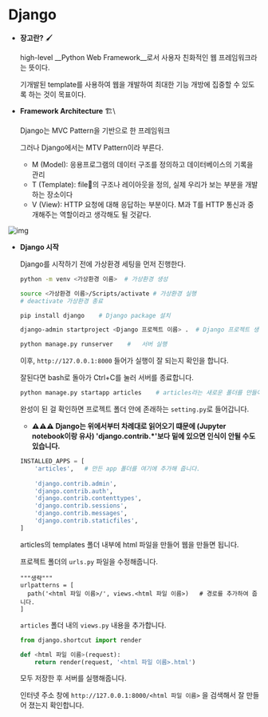 # Django

* __장고란?__ :paintbrush:

  high-level __Python Web Framework__로서 사용자 친화적인 웹 프레임워크라는 뜻이다.

  기개발된 template를 사용하여 웹을 개발하여 최대한 기능 개방에 집중할 수 있도록 하는 것이 목표이다.

  

* __Framework Architecture__ :building_construction:\

  Django는 MVC Pattern을 기반으로 한 프레임워크

  그러나 Django에서는 MTV Pattern이라 부른다.

  * M (Model): 응용프로그램의 데이터 구조를 정의하고 데이터베이스의 기록을 관리
  * T (Template): file:page_facing_up:의 구조나 레이아웃을 정의, 실제 우리가 보는 부분을 개발하는 장소이다
  * V (View): HTTP 요청에 대해 응답하는 부분이다. M과 T를 HTTP 통신과 중개해주는 역할이라고 생각해도 될 것같다.

![img](https://t1.daumcdn.net/cfile/tistory/224E483557C7D2A52E)

* __Django 시작__

  Django를 시작하기 전에 가상환경 세팅을 먼저 진행한다.

  ```bash
  python -m venv <가상환경 이름>	# 가상환경 생성
  
  source <가상환경 이름>/Scripts/activate	# 가상환경 실행
  # deactivate 가상환경 종료
  
  pip install django	# Django package 설치
  
  django-admin startproject <Django 프로젝트 이름> .	# Django 프로젝트 생성
  
  python manage.py runserver	#	서버 실행
  ```

  이후, `http://127.0.0.1:8000` 들어가 실행이 잘 되는지 확인을 합니다.

  잘된다면 bash로 돌아가 Ctrl+C를 눌러 서버를 종료합니다.

  ```bash
  python manage.py startapp articles	# articles라는 새로운 폴더를 만들어줍니다.
  ```

  완성이 된 걸 확인하면 프로젝트 폴더 안에 존래하는 `setting.py`로 들어갑니다.

  * __:warning::warning::warning: Django는 위에서부터 차례대로 읽어오기 떄문에 (Jupyter notebook이랑 유사) 'django.contrib.*'보다 밑에 있으면 인식이 안될 수도 있습니다.__

  ```python
  INSTALLED_APPS = [
      'articles',	# 만든 app 폴더를 여기에 추가해 줍니다.
      
      'django.contrib.admin',
      'django.contrib.auth',
      'django.contrib.contenttypes',
      'django.contrib.sessions',
      'django.contrib.messages',
      'django.contrib.staticfiles',
  ]
  ```

  articles의 templates 폴더 내부에 html 파일을 만들어 웹을 만들면 됩니다.

  프로젝트 폴더의 `urls.py` 파일을 수정해줍니다.

  ```django
  """생략"""
  urlpatterns = [
  	path('<html 파일 이름>/', views.<html 파일 이름>)	# 경로를 추가하여 줍니다.
  ]
  ```

  `articles` 폴더 내의 `views.py` 내용을 추가합니다.

  ```python
  from django.shortcut import render
  
  def <html 파일 이름>(request):
      return render(request, '<html 파일 이름>.html')
  ```

  모두 저장한 후 서버를 실행해줍니다.

  인터넷 주소 창에 `http://127.0.0.1:8000/<html 파일 이름>` 을 검색해서 잘 만들어 졌는지 확인합니다.
